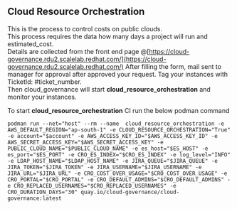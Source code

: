 ## Cloud Resource Orchestration

This is the process to control costs on public clouds. \
This process requires the data how many days a project will run and estimated_cost. \
Details are collected from the front end
page @[https://cloud-governance.rdu2.scalelab.redhat.com/](https://cloud-governance.rdu2.scalelab.redhat.com/)
After filling the form, mail sent to manager for approval after approved your request.
Tag your instances with TicketId: #ticket_number. \
Then cloud_governance will start **cloud_resource_orchestration** and monitor your instances.

To start **cloud_resource_orchestration** CI run the below podman command

```commandline
podman run --net="host" --rm --name  cloud_resource_orchestration -e AWS_DEFAULT_REGION="ap-south-1" -e CLOUD_RESOURCE_ORCHESTRATION="True" -e account="$account" -e AWS_ACCESS_KEY_ID="$AWS_ACCESS_KEY_ID" -e AWS_SECRET_ACCESS_KEY="$AWS_SECRET_ACCESS_KEY" -e PUBLIC_CLOUD_NAME="$PUBLIC_CLOUD_NAME" -e es_host="$ES_HOST" -e es_port="$ES_PORT" -e CRO_ES_INDEX="$CRO_ES_INDEX" -e log_level="INFO" -e LDAP_HOST_NAME="$LDAP_HOST_NAME" -e JIRA_QUEUE="$JIRA_QUEUE" -e JIRA_TOKEN="$JIRA_TOKEN" -e JIRA_USERNAME="$JIRA_USERNAME" -e JIRA_URL="$JIRA_URL" -e CRO_COST_OVER_USAGE="$CRO_COST_OVER_USAGE" -e CRO_PORTAL="$CRO_PORTAL" -e CRO_DEFAULT_ADMINS="$CRO_DEFAULT_ADMINS" -e CRO_REPLACED_USERNAMES="$CRO_REPLACED_USERNAMES" -e CRO_DURATION_DAYS="30" quay.io/cloud-governance/cloud-governance:latest
```

